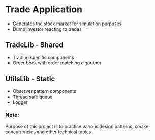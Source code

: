 # Trade Application
- Generates the stock market for simulation purposes
- Dumb investor reacting to trades

## TradeLib - Shared
- Trading specific components
- Order book with order matching algorithm
## UtilsLib - Static
- Observer pattern components
- Thread safe queue
- Logger

### Note:
Purpose of this project is to practice various design patterns, cmake, concurrencies and other technical topics